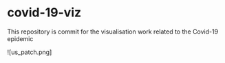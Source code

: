 # covid-19-viz

This repository is commit for the visualisation work related to the Covid-19 epidemic

![us_patch.png]
